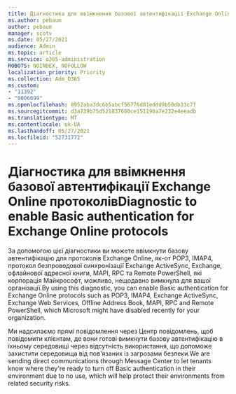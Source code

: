```yaml
---
title: Діагностика для ввімкнення базової автентифікації Exchange Online протоколів
ms.author: pebaum
author: pebaum
manager: scotv
ms.date: 05/27/2021
audience: Admin
ms.topic: article
ms.service: o365-administration
ROBOTS: NOINDEX, NOFOLLOW
localization_priority: Priority
ms.collection: Adm_O365
ms.custom:
- "11392"
- "9006699"
ms.openlocfilehash: 8952aba3dc6b5abcf56776d81eddd9b50db33c7f
ms.sourcegitcommit: d3a739b75d521837660ce151190a7e232e4eeadb
ms.translationtype: MT
ms.contentlocale: uk-UA
ms.lasthandoff: 05/27/2021
ms.locfileid: "52731772"
---
```

# <a name="diagnostic-to-enable-basic-authentication-for-exchange-online-protocols"></a><span data-ttu-id="130ce-102">Діагностика для ввімкнення базової автентифікації Exchange Online протоколів</span><span class="sxs-lookup"><span data-stu-id="130ce-102">Diagnostic to enable Basic authentication for Exchange Online protocols</span></span>

<span data-ttu-id="130ce-103">За допомогою цієї діагностики ви можете ввімкнути базову автентифікацію для протоколів Exchange Online, як-от POP3, IMAP4, протокол безпроводової синхронізації Exchange ActiveSync, Exchange, офлайнової адресної книги, MAPI, RPC та Remote PowerShell, які корпорація Майкрософт, можливо, нещодавно вимкнула для вашої організації.</span><span class="sxs-lookup"><span data-stu-id="130ce-103">By using this diagnostic, you can enable Basic authentication for Exchange Online protocols such as POP3, IMAP4, Exchange ActiveSync, Exchange Web Services, Offline Address Book, MAPI, RPC and Remote PowerShell, which Microsoft might have disabled recently for your organization.</span></span> 

<span data-ttu-id="130ce-104">Ми надсилаємо прямі повідомлення через Центр повідомлень, щоб повідомити клієнтам, де вони готові вимкнути базову автентифікацію в їхньому середовищі через відсутність використання, що допоможе захистити середовища від пов'язаних із загрозами безпеки.</span><span class="sxs-lookup"><span data-stu-id="130ce-104">We are sending direct communications through Message Center to let tenants know where they're ready to turn off Basic authentication in their environment due to no use, which will help protect their environments from related security risks.</span></span>